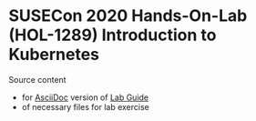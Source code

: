 # SUSECon 2020 Hands-On-Lab (HOL-1289) Introduction to Kubernetes

Source content
- for [AsciiDoc](https://github.com/asciidoc/asciidoc) version of [Lab Guide](./lab-guide.adoc)
- of necessary files for lab exercise
